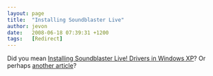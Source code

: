 ```yaml
---
layout: page
title:  "Installing Soundblaster Live"
author: jevon
date:   2008-06-18 07:39:31 +1200
tags:   [Redirect]
---
```


Did you mean [Installing Soundblaster Live! Drivers in Windows XP](installing-soundblaster-live-drivers-in-windows-xp.md)? Or perhaps [another article](articles.md)?
